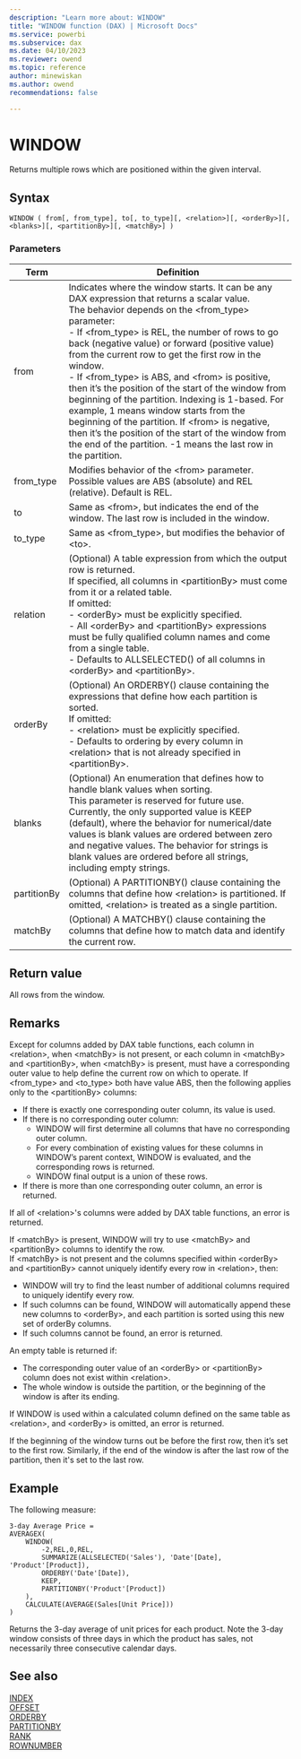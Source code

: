 ```yaml
---
description: "Learn more about: WINDOW"
title: "WINDOW function (DAX) | Microsoft Docs"
ms.service: powerbi 
ms.subservice: dax
ms.date: 04/10/2023
ms.reviewer: owend
ms.topic: reference
author: minewiskan
ms.author: owend 
recommendations: false

---
```


# WINDOW

Returns multiple rows which are positioned within the given interval.

## Syntax  
  
```dax
WINDOW ( from[, from_type], to[, to_type][, <relation>][, <orderBy>][, <blanks>][, <partitionBy>][, <matchBy>] )
```
  
### Parameters  
  
|Term|Definition|  
|--------|--------------|  
|from|Indicates where the window starts. It can be any DAX expression that returns a scalar value. </br>The behavior depends on the \<from_type> parameter: </br> - If \<from_type> is REL, the number of rows to go back (negative value) or forward (positive value) from the current row to get the first row in the window. </br> - If \<from_type> is ABS, and \<from> is positive, then it’s the position of the start of the window from beginning of the partition. Indexing is 1-based. For example, 1 means window starts from the beginning of the partition.  If \<from> is negative, then it’s the position of the start of the window from the end of the partition. -1 means the last row in the partition.  |
|from_type |Modifies behavior of the \<from> parameter. Possible values are ABS (absolute) and REL (relative). Default is REL.|
|to|Same as \<from>, but indicates the end of the window. The last row is included in the window.|
|to_type|Same as \<from_type>, but modifies the behavior of \<to>.|
|relation|(Optional) A table expression from which the output row is returned. </br>If specified, all columns in \<partitionBy> must come from it or a related table. </br>If omitted: </br>- \<orderBy> must be explicitly specified.</br>- All \<orderBy> and \<partitionBy> expressions must be fully qualified column names and come from a single table. </br>- Defaults to ALLSELECTED() of all columns in \<orderBy> and \<partitionBy>.|
|orderBy|(Optional) An ORDERBY() clause containing the expressions that define how each partition is sorted. </br>If omitted: </br>- \<relation> must be explicitly specified. </br>- Defaults to ordering by every column in \<relation> that is not already specified in \<partitionBy>.|
|blanks|(Optional) An enumeration that defines how to handle blank values when sorting. </br>This parameter is reserved for future use. </br>Currently, the only supported value is KEEP (default), where the behavior for numerical/date values is blank values are ordered between zero and negative values. The behavior for strings is blank values are ordered before all strings, including empty strings.|
|partitionBy|(Optional) A PARTITIONBY() clause containing the columns that define how \<relation> is partitioned. If omitted, \<relation> is treated as a single partition.|
|matchBy|(Optional) A MATCHBY() clause containing the columns that define how to match data and identify the current row. |  


## Return value

All rows from the window.

## Remarks
Except for columns added by DAX table functions, each column in \<relation>, when \<matchBy> is not present, or each column in \<matchBy> and \<partitionBy>, when \<matchBy> is present, must have a corresponding outer value to help define the current row on which to operate. If \<from_type> and \<to_type> both have value ABS, then the following applies only to the \<partitionBy> columns:  

- If there is exactly one corresponding outer column, its value is used.
- If there is no corresponding outer column:
  - WINDOW will first determine all columns that have no corresponding outer column.
  - For every combination of existing values for these columns in WINDOW’s parent context, WINDOW is evaluated, and the corresponding rows is returned.
  - WINDOW final output is a union of these rows. 
- If there is more than one corresponding outer column, an error is returned.

If all of \<relation>'s columns were added by DAX table functions, an error is returned.

If \<matchBy> is present, WINDOW will try to use \<matchBy> and \<partitionBy> columns to identify the row.   
If \<matchBy> is not present and the columns specified within \<orderBy> and \<partitionBy> cannot uniquely identify every row in \<relation>, then:  

- WINDOW will try to find the least number of additional columns required to uniquely identify every row.
- If such columns can be found, WINDOW will automatically append these new columns to \<orderBy>, and each partition is sorted using this new set of orderBy columns.  
- If such columns cannot be found, an error is returned.

An empty table is returned if:

- The corresponding outer value of an \<orderBy> or \<partitionBy> column does not exist within \<relation>.
- The whole window is outside the partition, or the beginning of the window is after its ending.

If WINDOW is used within a calculated column defined on the same table as \<relation>, and \<orderBy> is omitted, an error is returned.

If the beginning of the window turns out be before the first row, then it’s set to the first row. Similarly, if the end of the window is after the last row of the partition, then it's set to the last row.

## Example

The following measure:
  
```dax
3-day Average Price = 
AVERAGEX(
    WINDOW(
        -2,REL,0,REL,
        SUMMARIZE(ALLSELECTED('Sales'), 'Date'[Date], 'Product'[Product]),
        ORDERBY('Date'[Date]),
        KEEP,
        PARTITIONBY('Product'[Product])
    ), 
    CALCULATE(AVERAGE(Sales[Unit Price]))
)

```

Returns the 3-day average of unit prices for each product. Note the 3-day window consists of three days in which the product has sales, not necessarily three consecutive calendar days.

## See also

[INDEX](index-function-dax.md)  
[OFFSET](offset-function-dax.md)  
[ORDERBY](orderby-function-dax.md)  
[PARTITIONBY](partitionby-function-dax.md)  
[RANK](rank-function-dax.md)  
[ROWNUMBER](rownumber-function-dax.md)
